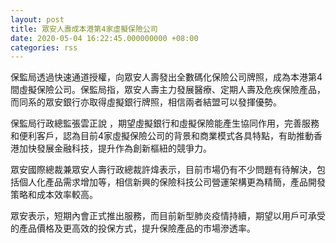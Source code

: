 ```yaml
---
layout: post
title: 眾安人壽成本港第4家虛擬保險公司
date: 2020-05-04 16:22:45.000000000 +08:00
categories: rss
---
```


保監局透過快速通道授權，向眾安人壽發出全數碼化保險公司牌照，成為本港第4間虛擬保險公司。保監局指，眾安人壽主力發展醫療、定期人壽及危疾保險產品，而同系的眾安銀行亦取得虛擬銀行牌照，相信兩者結盟可以發揮優勢。

保監局行政總監張雲正說 ，期望虛擬銀行和虛擬保險能產生協同作用，完善服務和便利客戶，認為目前4家虛擬保險公司的背景和商業模式各具特點，有助推動香港加快發展金融科技，提升作為創新樞紐的競爭力。

眾安國際總裁兼眾安人壽行政總裁許煒表示，目前市場仍有不少問題有待解決，包括個人化產品需求增加等，相信新興的保險科技公司營運架構更為精簡，產品開發策略和成本效率較高。

眾安表示，短期內會正式推出服務，而目前新型肺炎疫情持續，期望以用戶可承受的產品價格及更高效的投保方式，提升保險產品的市場滲透率。

